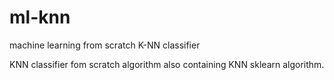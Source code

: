 # ml-knn
machine learning from scratch K-NN classifier

KNN classifier fom scratch algorithm also containing KNN sklearn algorithm.
